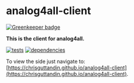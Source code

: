 # analog4all-client

[![Greenkeeper badge](https://badges.greenkeeper.io/chrisguttandin/analog4all-client.svg)](https://greenkeeper.io/)

**This is the client for analog4all.**

[![tests](https://img.shields.io/travis/chrisguttandin/analog4all-client/master.svg?style=flat-square)](https://travis-ci.org/chrisguttandin/analog4all-client)
[![dependencies](https://img.shields.io/david/chrisguttandin/analog4all-client.svg?style=flat-square)](https://www.npmjs.com/package/analog4all-client)

To view the side just navigate to: [https://chrisguttandin.github.io/analog4all-client](https://chrisguttandin.github.io/analog4all-client).
